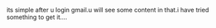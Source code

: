 its simple after u login gmail.u will see some content in that.i have tried something to get it....
